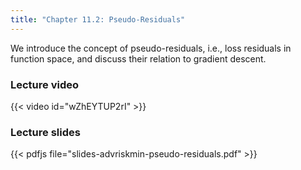 ```yaml
---
title: "Chapter 11.2: Pseudo-Residuals"
---
```

We introduce the concept of pseudo-residuals, i.e., loss residuals in function space, and discuss their relation to gradient descent.

<!--more-->

### Lecture video

{{< video id="wZhEYTUP2rI" >}}

### Lecture slides

{{< pdfjs file="slides-advriskmin-pseudo-residuals.pdf" >}}
